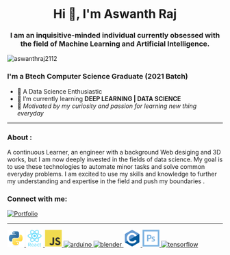<h1 align="center">Hi 👋, I'm Aswanth Raj</h1>
<h3 align="center">I am an inquisitive-minded individual currently obsessed with the field of Machine Learning and Artificial Intelligence.</h3>

<p align="left"> <img src="https://komarev.com/ghpvc/?username=aswanthraj2112&label=Profile%20views&color=0e75b6&style=flat" alt="aswanthraj2112" /> </p>

### I'm a Btech Computer Science Graduate (2021 Batch) 

- 🔭 A Data Science Enthusiastic
- 🌱 I’m currently learning **DEEP LEARNING | DATA SCIENCE**
- 🌟 *Motivated by my curiosity and passion for learning new thing everyday*

***

### About :
A continuous Learner, an engineer with a background Web desiging and 3D works, but I am now deeply invested in the fields of data science. My goal is to use these technologies to automate minor tasks and solve common everyday problems. I am excited to use my skills and knowledge to further my understanding and expertise in the field and push my boundaries .

### Connect with me: 
<a target="Linkedin" href="https://www.linkedin.com/in/aswanthraj2112/"><img src="https://cdn-icons-png.flaticon.com/512/174/174857.png" alt="Portfolio" width="20" height="20"></img></a>
<br />
***
<p align="left">

 <a href="https://www.python.org" target="_blank" rel="noreferrer"> 
     <img src="https://raw.githubusercontent.com/devicons/devicon/master/icons/python/python-original.svg" alt="python" width="40" height="40"/> </a> <a href="https://reactjs.org/" target="_blank" rel="noreferrer">
      <img src="https://raw.githubusercontent.com/devicons/devicon/master/icons/react/react-original-wordmark.svg" alt="react" width="40" height="40"/> </a> <a href="https://developer.mozilla.org/en-US/docs/Web/JavaScript" target="_blank" rel="noreferrer"> <img src="https://raw.githubusercontent.com/devicons/devicon/master/icons/javascript/javascript-original.svg" alt="javascript" width="40" height="40"/> </a> <a href="https://www.arduino.cc/" target="_blank" rel="noreferrer"> <img src="https://cdn.worldvectorlogo.com/logos/arduino-1.svg" alt="arduino" width="40" height="40"/> </a> <a href="https://www.blender.org/" target="_blank" rel="noreferrer"><img src="https://download.blender.org/branding/community/blender_community_badge_white.svg" alt="blender" width="40" height="40"/> </a>
  <a href="https://www.cprogramming.com/" target="_blank" rel="noreferrer"> <img src="https://raw.githubusercontent.com/devicons/devicon/master/icons/c/c-original.svg" alt="c" width="40" height="40"/> </a>  <a href="https://www.photoshop.com/en" target="_blank" rel="noreferrer"> 
     <img src="https://raw.githubusercontent.com/devicons/devicon/master/icons/photoshop/photoshop-line.svg" alt="photoshop" width="40" height="40"/> </a> <a href="https://www.tensorflow.org" target="_blank" rel="noreferrer"> 
     <img src="https://www.vectorlogo.zone/logos/tensorflow/tensorflow-icon.svg" alt="tensorflow" width="40" height="40"/> </a> 
  </p>


